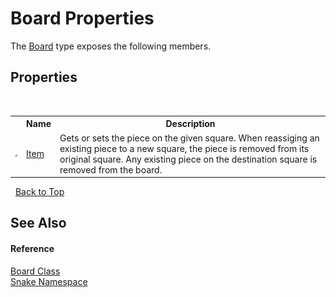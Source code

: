 # Board Properties
 

The <a href="T_Snake_Board">Board</a> type exposes the following members.


## Properties
&nbsp;<table><tr><th></th><th>Name</th><th>Description</th></tr><tr><td>![Public property](media/pubproperty.gif "Public property")</td><td><a href="P_Snake_Board_Item">Item</a></td><td>
Gets or sets the piece on the given square. When reassiging an existing piece to a new square, the piece is removed from its original square. Any existing piece on the destination square is removed from the board.</td></tr></table>&nbsp;
<a href="#board-properties">Back to Top</a>

## See Also


#### Reference
<a href="T_Snake_Board">Board Class</a><br /><a href="N_Snake">Snake Namespace</a><br />
